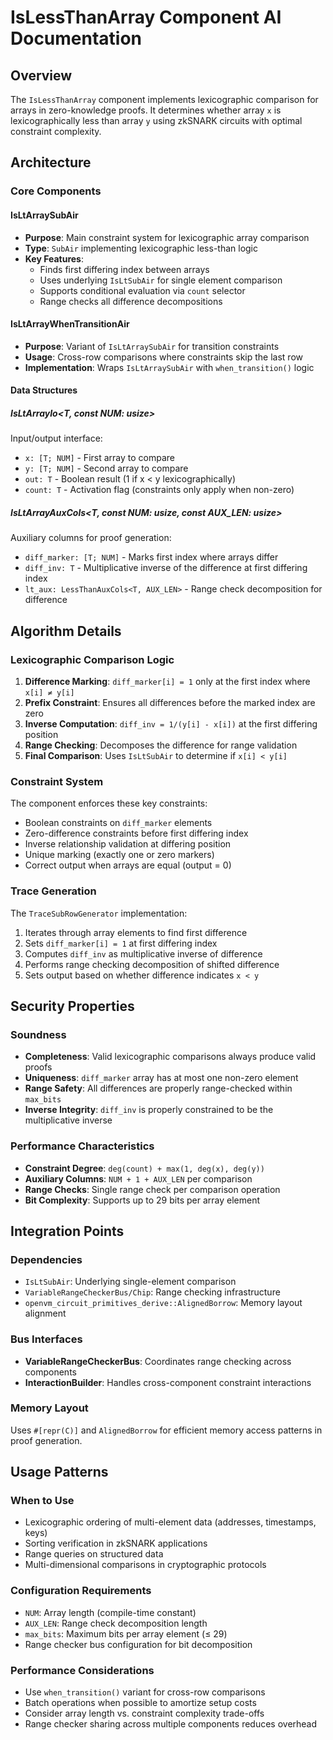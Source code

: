 # IsLessThanArray Component AI Documentation

## Overview
The `IsLessThanArray` component implements lexicographic comparison for arrays in zero-knowledge proofs. It determines whether array `x` is lexicographically less than array `y` using zkSNARK circuits with optimal constraint complexity.

## Architecture

### Core Components

#### IsLtArraySubAir
- **Purpose**: Main constraint system for lexicographic array comparison
- **Type**: `SubAir` implementing lexicographic less-than logic
- **Key Features**:
  - Finds first differing index between arrays
  - Uses underlying `IsLtSubAir` for single element comparison
  - Supports conditional evaluation via `count` selector
  - Range checks all difference decompositions

#### IsLtArrayWhenTransitionAir  
- **Purpose**: Variant of `IsLtArraySubAir` for transition constraints
- **Usage**: Cross-row comparisons where constraints skip the last row
- **Implementation**: Wraps `IsLtArraySubAir` with `when_transition()` logic

#### Data Structures

##### IsLtArrayIo&lt;T, const NUM: usize&gt;
Input/output interface:
- `x: [T; NUM]` - First array to compare
- `y: [T; NUM]` - Second array to compare  
- `out: T` - Boolean result (1 if x < y lexicographically)
- `count: T` - Activation flag (constraints only apply when non-zero)

##### IsLtArrayAuxCols&lt;T, const NUM: usize, const AUX_LEN: usize&gt;
Auxiliary columns for proof generation:
- `diff_marker: [T; NUM]` - Marks first index where arrays differ
- `diff_inv: T` - Multiplicative inverse of the difference at first differing index
- `lt_aux: LessThanAuxCols<T, AUX_LEN>` - Range check decomposition for difference

## Algorithm Details

### Lexicographic Comparison Logic

1. **Difference Marking**: `diff_marker[i] = 1` only at the first index where `x[i] ≠ y[i]`
2. **Prefix Constraint**: Ensures all differences before the marked index are zero
3. **Inverse Computation**: `diff_inv = 1/(y[i] - x[i])` at the first differing position
4. **Range Checking**: Decomposes the difference for range validation
5. **Final Comparison**: Uses `IsLtSubAir` to determine if `x[i] < y[i]`

### Constraint System

The component enforces these key constraints:
- Boolean constraints on `diff_marker` elements
- Zero-difference constraints before first differing index
- Inverse relationship validation at differing position
- Unique marking (exactly one or zero markers)
- Correct output when arrays are equal (output = 0)

### Trace Generation

The `TraceSubRowGenerator` implementation:
1. Iterates through array elements to find first difference
2. Sets `diff_marker[i] = 1` at first differing index
3. Computes `diff_inv` as multiplicative inverse of difference
4. Performs range checking decomposition of shifted difference
5. Sets output based on whether difference indicates `x < y`

## Security Properties

### Soundness
- **Completeness**: Valid lexicographic comparisons always produce valid proofs
- **Uniqueness**: `diff_marker` array has at most one non-zero element
- **Range Safety**: All differences are properly range-checked within `max_bits`
- **Inverse Integrity**: `diff_inv` is properly constrained to be the multiplicative inverse

### Performance Characteristics
- **Constraint Degree**: `deg(count) + max(1, deg(x), deg(y))`
- **Auxiliary Columns**: `NUM + 1 + AUX_LEN` per comparison
- **Range Checks**: Single range check per comparison operation
- **Bit Complexity**: Supports up to 29 bits per array element

## Integration Points

### Dependencies
- `IsLtSubAir`: Underlying single-element comparison
- `VariableRangeCheckerBus/Chip`: Range checking infrastructure
- `openvm_circuit_primitives_derive::AlignedBorrow`: Memory layout alignment

### Bus Interfaces
- **VariableRangeCheckerBus**: Coordinates range checking across components
- **InteractionBuilder**: Handles cross-component constraint interactions

### Memory Layout
Uses `#[repr(C)]` and `AlignedBorrow` for efficient memory access patterns in proof generation.

## Usage Patterns

### When to Use
- Lexicographic ordering of multi-element data (addresses, timestamps, keys)
- Sorting verification in zkSNARK applications
- Range queries on structured data
- Multi-dimensional comparisons in cryptographic protocols

### Configuration Requirements
- `NUM`: Array length (compile-time constant)
- `AUX_LEN`: Range check decomposition length
- `max_bits`: Maximum bits per array element (≤ 29)
- Range checker bus configuration for bit decomposition

### Performance Considerations
- Use `when_transition()` variant for cross-row comparisons
- Batch operations when possible to amortize setup costs
- Consider array length vs. constraint complexity trade-offs
- Range checker sharing across multiple components reduces overhead